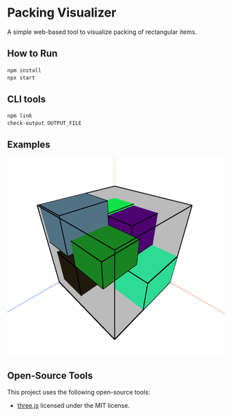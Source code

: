 # Packing Visualizer

A simple web-based tool to visualize packing of rectangular items.

## How to Run

```sh
npm install
npx start
```

## CLI tools

```sh
npm link
check-output OUTPUT_FILE
```

## Examples

![figure of the result](docs/figures/visualization.png)

## Open-Source Tools

This project uses the following open-source tools:

- [three.js](https://github.com/mrdoob/three.js/) licensed under the MIT license.

